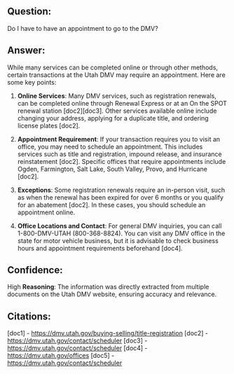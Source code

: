 ## Question: 
Do I have to have an appointment to go to the DMV?
## Answer: 
While many services can be completed online or through other methods, certain transactions at the Utah DMV may require an appointment. Here are some key points:

1. **Online Services**: Many DMV services, such as registration renewals, can be completed online through Renewal Express or at an On the SPOT renewal station [doc2][doc3]. Other services available online include changing your address, applying for a duplicate title, and ordering license plates [doc2].

2. **Appointment Requirement**: If your transaction requires you to visit an office, you may need to schedule an appointment. This includes services such as title and registration, impound release, and insurance reinstatement [doc2]. Specific offices that require appointments include Ogden, Farmington, Salt Lake, South Valley, Provo, and Hurricane [doc2].

3. **Exceptions**: Some registration renewals require an in-person visit, such as when the renewal has been expired for over 6 months or you qualify for an abatement [doc2]. In these cases, you should schedule an appointment online.

4. **Office Locations and Contact**: For general DMV inquiries, you can call 1-800-DMV-UTAH (800-368-8824). You can visit any DMV office in the state for motor vehicle business, but it is advisable to check business hours and appointment requirements beforehand [doc4].

## Confidence: 
High
**Reasoning**: The information was directly extracted from multiple documents on the Utah DMV website, ensuring accuracy and relevance.

## Citations:
[doc1] - https://dmv.utah.gov/buying-selling/title-registration
[doc2] - https://dmv.utah.gov/contact/scheduler
[doc3] - https://dmv.utah.gov/contact/scheduler
[doc4] - https://dmv.utah.gov/offices
[doc5] - https://dmv.utah.gov/contact/scheduler

